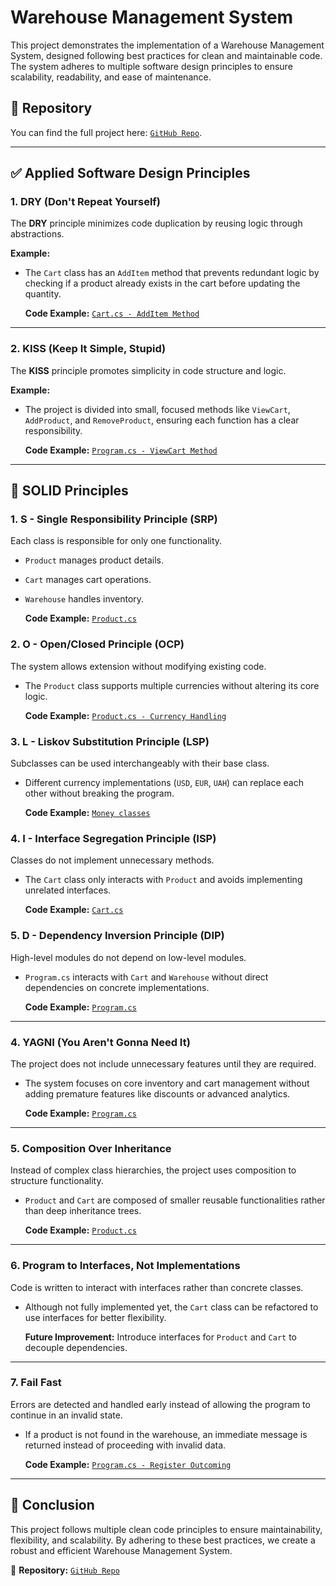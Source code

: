 # Warehouse Management System

This project demonstrates the implementation of a Warehouse Management System, designed following best practices for clean and maintainable code. The system adheres to multiple software design principles to ensure scalability, readability, and ease of maintenance.

## 📌 Repository  
You can find the full project here: [`GitHub Repo`](https://github.com/JanRizhenko/KPZ/tree/master/Lab01/Warehouse).

---

## ✅ **Applied Software Design Principles**

### 1. **DRY (Don't Repeat Yourself)**
The **DRY** principle minimizes code duplication by reusing logic through abstractions.

**Example:**
- The `Cart` class has an `AddItem` method that prevents redundant logic by checking if a product already exists in the cart before updating the quantity.
  
  **Code Example:** [`Cart.cs - AddItem Method`](https://github.com/JanRizhenko/KPZ/blob/master/Lab01/Warehouse/Classes/Cart.cs#L15)

---

### 2. **KISS (Keep It Simple, Stupid)**
The **KISS** principle promotes simplicity in code structure and logic.

**Example:**
- The project is divided into small, focused methods like `ViewCart`, `AddProduct`, and `RemoveProduct`, ensuring each function has a clear responsibility.

  **Code Example:** [`Program.cs - ViewCart Method`](https://github.com/JanRizhenko/KPZ/blob/master/Lab01/Warehouse/Warehouse/Program.cs#L61)

---

## 🔹 **SOLID Principles**

### 1. **S - Single Responsibility Principle (SRP)**
Each class is responsible for only one functionality.
- `Product` manages product details.
- `Cart` manages cart operations.
- `Warehouse` handles inventory.

  **Code Example:** [`Product.cs`](https://github.com/JanRizhenko/KPZ/blob/master/Lab01/Warehouse/Classes/Product.cs)

### 2. **O - Open/Closed Principle (OCP)**
The system allows extension without modifying existing code.
- The `Product` class supports multiple currencies without altering its core logic.

  **Code Example:** [`Product.cs - Currency Handling`](https://github.com/JanRizhenko/KPZ/blob/master/Lab01/Warehouse/Classes/Product.cs#L25)

### 3. **L - Liskov Substitution Principle (LSP)**
Subclasses can be used interchangeably with their base class.
- Different currency implementations (`USD`, `EUR`, `UAH`) can replace each other without breaking the program.

  **Code Example:** [`Money classes`](https://github.com/JanRizhenko/KPZ/blob/master/Lab01/Warehouse/Classes/Money.cs#L54)

### 4. **I - Interface Segregation Principle (ISP)**
Classes do not implement unnecessary methods.
- The `Cart` class only interacts with `Product` and avoids implementing unrelated interfaces.

  **Code Example:** [`Cart.cs`](https://github.com/JanRizhenko/KPZ/blob/master/Lab01/Warehouse/Classes/Cart.cs)

### 5. **D - Dependency Inversion Principle (DIP)**
High-level modules do not depend on low-level modules.
- `Program.cs` interacts with `Cart` and `Warehouse` without direct dependencies on concrete implementations.

  **Code Example:** [`Program.cs`](https://github.com/JanRizhenko/KPZ/blob/master/Lab01/Warehouse/Warehouse/Program.cs)

---

### 4. **YAGNI (You Aren't Gonna Need It)**
The project does not include unnecessary features until they are required.
- The system focuses on core inventory and cart management without adding premature features like discounts or advanced analytics.

  **Code Example:** [`Program.cs`](https://github.com/JanRizhenko/KPZ/blob/master/Lab01/Warehouse/Warehouse/Program.cs)

---

### 5. **Composition Over Inheritance**
Instead of complex class hierarchies, the project uses composition to structure functionality.
- `Product` and `Cart` are composed of smaller reusable functionalities rather than deep inheritance trees.

  **Code Example:** [`Product.cs`](https://github.com/JanRizhenko/KPZ/blob/master/Lab01/Warehouse/Classes/Product.cs)

---

### 6. **Program to Interfaces, Not Implementations**
Code is written to interact with interfaces rather than concrete classes.
- Although not fully implemented yet, the `Cart` class can be refactored to use interfaces for better flexibility.

  **Future Improvement:** Introduce interfaces for `Product` and `Cart` to decouple dependencies.

---

### 7. **Fail Fast**
Errors are detected and handled early instead of allowing the program to continue in an invalid state.
- If a product is not found in the warehouse, an immediate message is returned instead of proceeding with invalid data.

  **Code Example:** [`Program.cs - Register Outcoming`](https://github.com/JanRizhenko/KPZ/blob/master/Lab01/Warehouse/Warehouse/Program.cs#L79)

---

## 📌 **Conclusion**
This project follows multiple clean code principles to ensure maintainability, flexibility, and scalability. By adhering to these best practices, we create a robust and efficient Warehouse Management System.

🚀 **Repository:** [`GitHub Repo`](https://github.com/JanRizhenko/KPZ/tree/master/Lab01/Warehouse)

